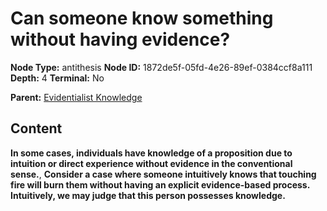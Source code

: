 # Can someone know something without having evidence?

**Node Type:** antithesis
**Node ID:** 1872de5f-05fd-4e26-89ef-0384ccf8a111
**Depth:** 4
**Terminal:** No

**Parent:** [Evidentialist Knowledge](evidentialist-knowledge-synthesis-7bc70333-bda0-499d-9144-ee5b1e41b165.md)

## Content

**In some cases, individuals have knowledge of a proposition due to intuition or direct experience without evidence in the conventional sense.**, **Consider a case where someone intuitively knows that touching fire will burn them without having an explicit evidence-based process. Intuitively, we may judge that this person possesses knowledge.**
